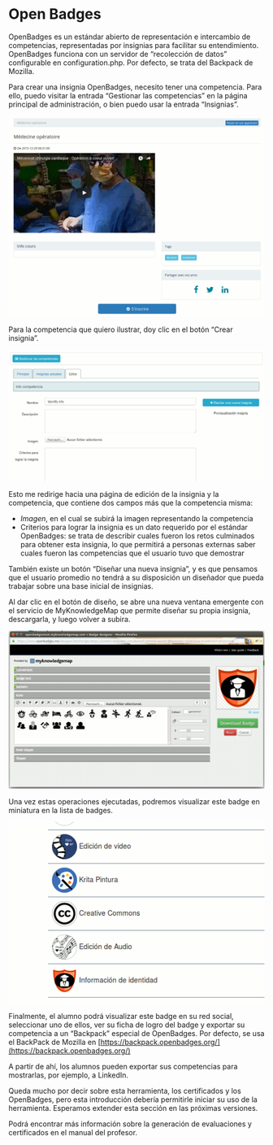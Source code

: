 # Open Badges

OpenBadges es un estándar abierto de representación e intercambio de competencias, representadas por insignias para facilitar su entendimiento. OpenBadges funciona con un servidor de “recolección de datos” configurable en configuration.php. Por defecto, se trata del Backpack de Mozilla.

Para crear una insignia OpenBadges, necesito tener una competencia. Para ello, puedo visitar la entrada “Gestionar las competencias” en la página principal de administración, o bien puedo usar la entrada “Insignias”.

![](../../.gitbook/assets/image30.png)

Para la competencia que quiero ilustrar, doy clic en el botón “Crear insignia”.

![](../../.gitbook/assets/image31.png)

Esto me redirige hacia una página de edición de la insignia y la competencia, que contiene dos campos más que la competencia misma:

* _Imagen_, en el cual se subirá la imagen representando la competencia
* Criterios para lograr la insignia es un dato requerido por el estándar OpenBadges: se trata de describir cuales fueron los retos culminados para obtener esta insignia, lo que permitirá a personas externas saber cuales fueron las competencias que el usuario tuvo que demostrar

También existe un botón “Diseñar una nueva insignia”, y es que pensamos que el usuario promedio no tendrá a su disposición un diseñador que pueda trabajar sobre una base inicial de insignias.

Al dar clic en el botón de diseño, se abre una nueva ventana emergente con el servicio de MyKnowledgeMap que permite diseñar su propia insignia, descargarla, y luego volver a subira.

![](../../.gitbook/assets/image32.png)

Una vez estas operaciones ejecutadas, podremos visualizar este badge en miniatura en la lista de badges.

![](../../.gitbook/assets/image33.png)

Finalmente, el alumno podrá visualizar este badge en su red social, seleccionar uno de ellos, ver su ficha de logro del badge y exportar su competencia a un “Backpack” especial de OpenBadges. Por defecto, se usa el BackPack de Mozilla en [https://backpack.openbadges.org/](https://backpack.openbadges.org/)

A partir de ahí, los alumnos pueden exportar sus competencias para mostrarlas, por ejemplo, a LinkedIn.

Queda mucho por decir sobre esta herramienta, los certificados y los OpenBadges, pero esta introducción debería permitirle iniciar su uso de la herramienta. Esperamos extender esta sección en las próximas versiones.

Podrá encontrar más información sobre la generación de evaluaciones y certificados en el manual del profesor.

